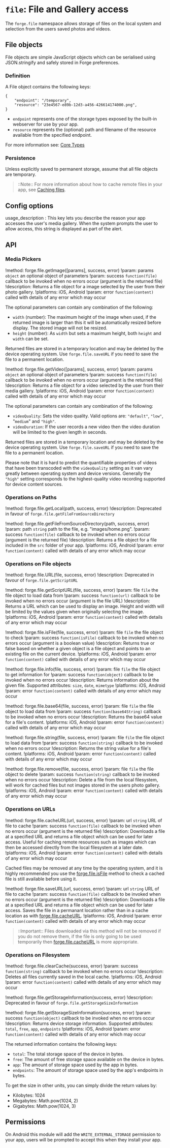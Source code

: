 ``file``: File and Gallery access
=================================

The ``forge.file`` namespace allows storage of files on the local system and selection from the users saved photos and videos.


## File objects

File objects are simple JavaScript objects which can be serialised using JSON.stringify and safely stored in Forge preferences.

### Definition

A File object contains the following keys:

    {
        "endpoint": "/temporary",
        "resource": "23e4567-e89b-12d3-a456-426614174000.png",
    }

* `endpoint` represents one of the storage types exposed by the built-in webserver for use by your app.
* `resource` represents the (optional) path and filename of the resource available from the specified endpoint.

For more information see: [Core Types](/docs/current/api/core/types.html)

### Persistence

Unless explicitly saved to permanent storage, assume that all file objects are temporary.

>::Note:: For more information about how to cache remote files in your app, see [Caching files](/docs/current/recipes/offline/cache.html).


## Config options

usage_description
:   This key lets you describe the reason your app accesses the user's media gallery. When the system prompts the user to allow access, this string is displayed as part of the alert.


## API

### Media Pickers

!method: forge.file.getImage([params], success, error)
!param: params `object` an optional object of parameters
!param: success `function(file)` callback to be invoked when no errors occur (argument is the returned file)
!description: Returns a file object for a image selected by the user from their photo gallery.
!platforms: iOS, Android
!param: error `function(content)` called with details of any error which may occur

The optional parameters can contain any combination of the following:

-  ``width`` (number): The maximum height of the image when used, if the returned
   image is larger than this it will be automatically resized before
   display. The stored image will not be resized.
-  ``height`` (number): As ``width`` but sets a maximum height, both ``height``
   and ``width`` can be set.

Returned files are stored in a temporary location and may be deleted by the device operating system. Use `forge.file.saveURL` if you need to save the file to a permanent location.

!method: forge.file.getVideo([params], success, error)
!param: params `object` an optional object of parameters
!param: success `function(file)` callback to be invoked when no errors occur (argument is the returned file)
!description: Returns a file object for a video selected by the user from their media gallery.
!platforms: iOS, Android
!param: error `function(content)` called with details of any error which may occur

The optional parameters can contain any combination of the following:

- ``videoQuality``: Sets the video quality. Valid options are: `"default"`, `"low"`, "`medium`" and `"high"`.
- ``videoDuration``: If the user records a new video then the video duration will be limited to the given length in seconds.

Returned files are stored in a temporary location and may be deleted by the device operating system. Use `forge.file.saveURL` if you need to save the file to a permanent location.

Please note that it is hard to predict the quantifiable properties of videos that have been transcoded with the `videoQuality` setting as it van vary greatly between operating system and device versions. Generally the `"high"` setting corresponds to the highest-quality video recording supported for device content sources.


### Operations on Paths

!method: forge.file.getLocal(path, success, error)
!description: Deprecated in favour of `forge.file.getFileFromSourceDirectory`

!method: forge.file.getFileFromSourceDirectory(path, success, error)
!param: path `string` path to the file, e.g. "images/home.png".
!param: success `function(file)` callback to be invoked when no errors occur (argument is the returned file)
!description: Returns a file object for a file included in the `src` folder of your app.
!platforms: iOS, Android
!param: error `function(content)` called with details of any error which may occur


### Operations on File objects

!method: forge.file.URL(file, success, error)
!description: Deprecated in favour of `forge.file.getScriptURL`

!method: forge.file.getScriptURL(file, success, error)
!param: file `file` the file object to load data from
!param: success `function(url)` callback to be invoked when no errors occur (argument is the file URL)
!description: Returns a URL which can be used to display an image. Height and width will be limited by the values given when originally selecting the image.
!platforms: iOS, Android
!param: error `function(content)` called with details of any error which may occur

!method: forge.file.isFile(file, success, error)
!param: file `file` the file object to check
!param: success `function(isFile)` callback to be invoked when no errors occur (argument is a boolean value)
!description: Returns true or false based on whether a given object is a file object and points to an existing file on the current device.
!platforms: iOS, Android
!param: error `function(content)` called with details of any error which may occur

!method: forge.file.info(file, success, error)
!param: file `file` the file object to get information for
!param: success `function(object)` callback to be invoked when no errors occur
!description: Returns information about the given file. Supported attributes: `size`, `date`, `mimetype`
!platforms: iOS, Android
!param: error `function(content)` called with details of any error which may occur

!method: forge.file.base64(file, success, error)
!param: file `file` the file object to load data from
!param: success `function(base64String)` callback to be invoked when no errors occur
!description: Returns the base64 value for a file's content.
!platforms: iOS, Android
!param: error `function(content)` called with details of any error which may occur

!method: forge.file.string(file, success, error)
!param: file `file` the file object to load data from
!param: success `function(string)` callback to be invoked when no errors occur
!description: Returns the string value for a file's content.
!platforms: iOS, Android
!param: error `function(content)` called with details of any error which may occur

!method: forge.file.remove(file, success, error)
!param: file `file` the file object to delete
!param: success `function(string)` callback to be invoked when no errors occur
!description: Delete a file from the local filesystem, will work for cached files but not images stored in the users photo gallery.
!platforms: iOS, Android
!param: error `function(content)` called with details of any error which may occur

### Operations on URLs

!method: forge.file.cacheURL(url, success, error)
!param: url `string` URL of file to cache
!param: success `function(file)` callback to be invoked when no errors occur (argument is the returned file)
!description: Downloads a file at a specified URL and returns a file object which can be used for later access. Useful for caching remote resources such as images which can then be accessed directly from the local filesystem at a later date.
!platforms: iOS, Android
!param: error `function(content)` called with details of any error which may occur

Cached files may be removed at any time by the operating system, and it
is highly recommended you use the [forge.file.isFile](index.html#forgefileisfilefile-success-error) method to check a cached
file is still available before using it.

!method: forge.file.saveURL(url, success, error)
!param: url `string` URL of file to cache
!param: success `function(file)` callback to be invoked when no errors occur (argument is the returned file)
!description: Downloads a file at a specified URL and returns a file object which can be used for later access. Saves the file in a permanant location rather than in a cache location as with [forge.file.cacheURL](index.html#forgefilecacheurlurl-success-error).
!platforms: iOS, Android
!param: error `function(content)` called with details of any error which may occur

> ::Important:: Files downloaded via this method will not be removed if you do not
remove them, if the file is only going to be used temporarily then
[forge.file.cacheURL](index.html#forgefilecacheurlurl-success-error) is more appropriate.


### Operations on Filesystem

!method: forge.file.clearCache(success, error)
!param: success `function(string)` callback to be invoked when no errors occur
!description: Deletes all files currently saved in the local cache.
!platforms: iOS, Android
!param: error `function(content)` called with details of any error which may occur

!method: forge.file.getStorageInformation(success, error)
!description: Deprecated in favour of `forge.file.getStorageSizeInformation`

!method: forge.file.getStorageSizeInformation(success, error)
!param: success `function(object)` callback to be invoked when no errors occur
!description: Returns device storage information. Supported attributes: `total`, `free`, `app`, `endpoints`
!platforms: iOS, Android
!param: error `function(content)` called with details of any error which may occur

The returned information contains the following keys:

* `total`: The total storage space of the device in bytes.
* `free`: The amount of free storage space available on the device in bytes.
* `app`: The amount of storage space used by the app in bytes.
* `endpoints`: The amount of storage space used by the app's endpoints in bytes.

To get the size in other units, you can simply divide the return values by:

* Kilobytes: 1024
* Megabytes: Math.pow(1024, 2)
* Gigabytes: Math.pow(1024, 3)


## Permissions

On Android this module will add the ``WRITE_EXTERNAL_STORAGE``
permission to your app, users will be prompted to accept this when they
install your app.
